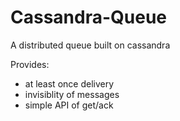 Cassandra-Queue
====

A distributed queue built on cassandra

Provides:

- at least once delivery
- invisiblity of messages
- simple API of get/ack
